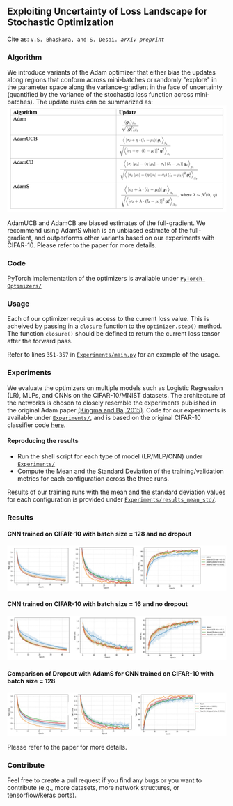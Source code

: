 ## Exploiting Uncertainty of Loss Landscape for Stochastic Optimization

Cite as: ``V.S. Bhaskara, and S. Desai. ``_``arXiv preprint``_

### Algorithm 

We introduce variants of the Adam optimizer that either bias the updates along regions that conform across mini-batches or randomly "explore" in the parameter space along the variance-gradient in the face of uncertainty (quantified by the variance of the stochastic loss function across mini-batches). The update rules can be summarized as: ![Summary of update rules](updates.png)  

AdamUCB and AdamCB are biased estimates of the full-gradient. We recommend using AdamS which is an unbiased estimate of the full-gradient, and outperforms other variants based on our experiments with CIFAR-10. Please refer to the paper for more details.

### Code

PyTorch implementation of the optimizers is available under [``PyTorch-Optimizers/``](PyTorch-Optimizers/)

### Usage

Each of our optimizer requires access to the current loss value. This is acheived by passing in a ``closure`` function  to the ``optimizer.step()`` method. The function ``closure()`` should be defined to return the current loss tensor after the forward pass.

Refer to lines ``351-357`` in [``Experiments/main.py``](Experiments/main.py) for an example of the usage.

### Experiments

We evaluate the optimizers on multiple models such as Logistic Regression (LR), MLPs, and CNNs on the CIFAR-10/MNIST datasets. The architecture of the networks is chosen to closely resemble the experiments published in the original Adam paper [(Kingma and Ba, 2015)](https://arxiv.org/abs/1412.6980). Code for our experiments is available under [``Experiments/``](Experiments/), and is based on the original CIFAR-10 classifier code [here](https://github.com/bearpaw/pytorch-classification).

#### Reproducing the results

* Run the shell script for each type of model (LR/MLP/CNN) under [``Experiments/``](Experiments/)
* Compute the Mean and the Standard Deviation of the training/validation metrics for each configuration across the three runs. 

Results of our training runs with the mean and the standard deviation values for each configuration is provided under [``Experiments/results_mean_std/``](Experiments/results_mean_std).

### Results

#### CNN trained on CIFAR-10 with batch size = 128 and no dropout

![CNN with Batch Size 128](Experiments/results_mean_std/images/cifar-10.jpg)

#### CNN trained on CIFAR-10 with batch size = 16 and no dropout

![CNN with Batch Size 16](Experiments/results_mean_std/images/cifar-10-bsz16.jpg)


#### Comparison of Dropout with AdamS for CNN trained on CIFAR-10 with batch size = 128 

![Comparing dropout](Experiments/results_mean_std/images/dropout.jpg)


Please refer to the paper for more details.


### Contribute
Feel free to create a pull request if you find any bugs or you want to contribute (e.g., more datasets, more network structures, or tensorflow/keras ports). 
